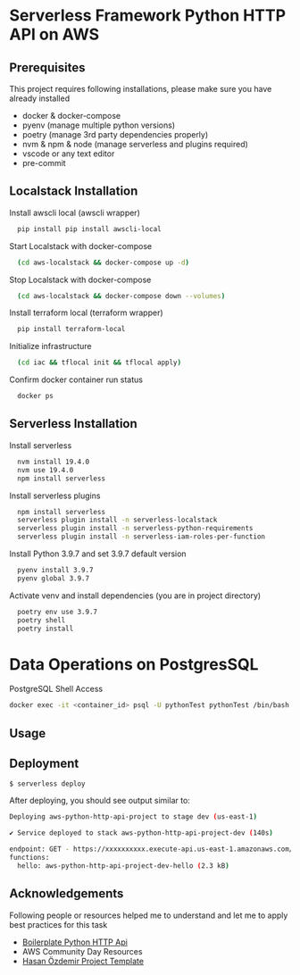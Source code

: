 # Serverless Framework Python HTTP API on AWS

## Prerequisites

This project requires following installations, please make sure you have already installed

- docker & docker-compose
- pyenv (manage multiple python versions)
- poetry (manage 3rd party dependencies properly)
- nvm & npm & node (manage serverless and plugins required)
- vscode or any text editor
- pre-commit


## Localstack Installation

Install awscli local (awscli wrapper)
```bash
  pip install pip install awscli-local
```
Start Localstack with docker-compose
```bash
  (cd aws-localstack && docker-compose up -d)
```
Stop Localstack with docker-compose
```bash
  (cd aws-localstack && docker-compose down --volumes)
```


Install terraform local (terraform wrapper)
```bash
  pip install terraform-local
```
Initialize infrastructure
```bash
  (cd iac && tflocal init && tflocal apply)
```
Confirm docker container run status
```bash
  docker ps
```
## Serverless Installation

Install serverless
```bash
  nvm install 19.4.0
  nvm use 19.4.0
  npm install serverless
```
Install serverless plugins
```bash
  npm install serverless
  serverless plugin install -n serverless-localstack
  serverless plugin install -n serverless-python-requirements
  serverless plugin install -n serverless-iam-roles-per-function
```

Install Python 3.9.7 and set 3.9.7 default version
```bash
  pyenv install 3.9.7
  pyenv global 3.9.7
```
Activate venv and install dependencies (you are in project directory)
```bash
  poetry env use 3.9.7
  poetry shell
  poetry install
```

# Data Operations on PostgresSQL

PostgreSQL Shell Access
```bash
docker exec -it <container_id> psql -U pythonTest pythonTest /bin/bash
```



## Usage

## Deployment

```
$ serverless deploy
```

After deploying, you should see output similar to:

```bash
Deploying aws-python-http-api-project to stage dev (us-east-1)

✔ Service deployed to stack aws-python-http-api-project-dev (140s)

endpoint: GET - https://xxxxxxxxxx.execute-api.us-east-1.amazonaws.com/
functions:
  hello: aws-python-http-api-project-dev-hello (2.3 kB)
```

## Acknowledgements
Following people or resources helped me to understand and let me to apply best practices for this task
 - [Boilerplate Python HTTP Api](https://github.com/yokharian/boilerplate-python-http-api)
 - AWS Community Day Resources
 - [Hasan Özdemir Project Template](https://github.com/hasanozdem1r/python_project_template)

